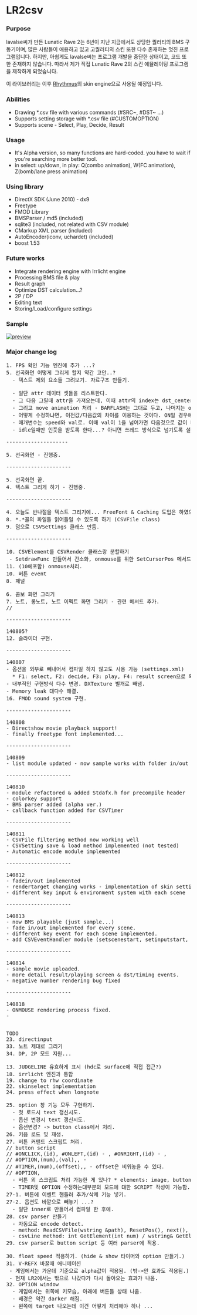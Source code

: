 LR2csv
=================

### Purpose

lavalse씨가 만든 Lunatic Rave 2는 6년이 지난 지금에서도 상당한 퀄러티의 BMS 구동기이며, 많은 사람들이 애용하고 있고 고퀄러티의 스킨 또한 다수 존재하는 멋진 프로그램입니다. 하지만, 아쉽게도 lavalse씨는 프로그램 개발을 중단한 상태이고, 코드 또한 존재하지 않습니다. 따라서 제가 직접 Lunatic Rave 2의 스킨 에뮬레이팅 프로그램을 제작하게 되었습니다.

이 라이브러리는 이후 [Rhythmus](https://github.com/kuna/Rhythmus)의 skin engine으로 사용될 예정입니다.

### Abilities

* Drawing *.csv file with various commands (#SRC~, #DST~ ...)
* Supports setting storage with *.csv file (#CUSTOMOPTION)
* Supports scene - Select, Play, Decide, Result

### Usage

* It's Alpha version, so many functions are hard-coded. you have to wait if you're searching more better tool.
* in select: up/down, in play: Q(combo animation), W(FC animation), Z(bomb/lane press animation)

### Using library

* DirectX SDK (June 2010) - dx9
* Freetype
* FMOD Library
* BMSParser / md5 (included)
* sqlite3 (included, not related with CSV module)
* CMarkup XML parser (included)
* AutoEncoder(iconv, uchardet) (included)
* boost 1.53

### Future works

* Integrate rendering engine with Irrlicht engine
* Processing BMS file & play
* Result graph
* Optimize DST calculation...?
* 2P / DP
* Editing text
* Storing/Load/configure settings

### Sample
[![preview](http://img.youtube.com/vi/kpOnwJO2H_g/0.jpg)](http://www.youtube.com/watch?v=kpOnwJO2H_g)

### Major change log

<pre>
1. FPS 확인 기능 엔진에 추가 ...?
5. 선곡화면 어떻게 그리게 할지 약간 고안..?
  - 텍스트 제외 요소들 그려보기. 자료구조 만들기.

  - 일단 attr 데이터 셋들을 리스트한다.
  - 그 다음 그릴때 attr을 가져오는데, 이때 attr의 index는 dst_center에서 뺀 거 알아서 조율해서 가져오는걸로 함.
  - 그리고 move animation 처리 - BARFLASH는 그대로 두고, 나머지는 offset를 수정해서 쓴다.
  - 어떻게 수정하냐면, 이전값/다음값의 차이를 이용하는 것이다. ON일 경우에는 on 값을 가져와서 처리함.
  - 매개변수는 speed와 val로. 이때 val이 1을 넘어가면 다음것으로 값이 바뀌면서 소리가 나게됨. ..?
  - idle일때만 인풋을 받도록 한다...? 아니면 쓰레드 방식으로 넘기도록 설정? speed를 여러개 돌리도록 해서?

--------------------

5. 선곡화면 - 진행중.

---------------------

5. 선곡화면 끝.
4. 텍스트 그리게 하기 - 진행중.

---------------------

4. 오늘도 반나절을 텍스트 그리기에... FreeFont & Caching 도입은 하였으나 렌더링은 실패.
8. *.*꼴의 파일들 읽어들일 수 있도록 하기 (CSVFile class)
9. 덤으로 CSVSettings 클래스 만듬.

---------------------

10. CSVElement를 CSVRender 클래스랑 분할하기
 - SetdrawFunc 만들어서 간소화, onmouse를 위한 SetCursorPos 메서드 만들기 & onmouse 처리.
11. (10에포함) onmouse처리.
10. 버튼 event
8. 패널

6. 콤보 화면 그리기
7. 노트, 롱노트, 노트 이펙트 화면 그리기 - 관련 메서드 추가.
//

---------------------

140805?
12. 슬라이더 구현.

---------------------

140807
- 옵션을 외부로 빼내어서 컴파일 하지 않고도 사용 가능 (settings.xml)
  * F1: select, F2: decide, F3: play, F4: result screen으로 확인 가능.
- 내부적인 구현방식 다수 변경. DXTexture 별개로 빼냄.
- Memory leak 대다수 해결.
16. FMOD sound system 구현.

---------------------

140808
- Directshow movie playback support!
- finally freetype font implemented...

---------------------

140809
- list module updated - now sample works with folder in/out

---------------------

140810
- module refactored & added Stdafx.h for precompile header
- colorkey support
- BMS parser added (alpha ver.)
- callback function added for CSVTimer

---------------------

140811
- CSVFile filtering method now working well
- CSVSetting save & load method implemented (not tested)
- Automatic encode module implemented

---------------------

140812
- fadein/out implemented
- rendertarget changing works - implementation of skin setting is available.
- different key input & environment system with each scene

---------------------

140813
- now BMS playable (just sample...)
- fade in/out implemented for every scene.
- different key event for each scene implemented.
- add CSVEventHandler module (setscenestart, setinputstart, setfadeinstart, ~end, setfadeoutstart, setfadeoutend, setsceneend ...)

---------------------

140814
- sample movie uploaded.
- more detail result/playing screen & dst/timing events.
- negative number rendering bug fixed

---------------------

140818
- ONMOUSE rendering process fixed.
- 


TODO
23. directinput
33. 노트 제대로 그리기
34. DP, 2P 모드 지원...

13. JUDGELINE 유효하게 표시 (hdc로 surface에 직접 접근?)
18. irrlicht 엔진과 통합
19. change to rhw coordinate
22. skinselect implementation
24. press effect when longnote

25. option 창 기능 모두 구현하기.
  - 첫 로드시 text 갱신시도.
  - 옵션 변경시 text 갱신시도.
  - 옵션변경? -> button class에서 처리.
26. 키음 로드 및 재생.
27. 버튼 커맨드 스크립트 처리.
// button script
// #ONCLICK,(id), #ONLEFT,(id) - , #ONRIGHT,(id) - ,
// #OPTION,(num),(val),, - 
// #TIMER,(num),(offset),, - offset은 비워놓을 수 있다.
// #OPTION,
  - 버튼 외 스크립트 처리 가능한 게 있나? * elements: image, button, bar_~~, 
  - TIMER및 OPTION 수정하는대부분의 모드에 대한 SCRIPT 작성이 가능함. (하지만 SELECT 부분은 하드코딩하는걸로...)
27-1. 버튼에 이벤트 핸들러 추가/삭제 기능 넣기.
27-2. 옵션도 바깥으로 빼놓기 ...?
  - 일단 inner로 만들어서 컴파일 한 후에.
28. csv parser 만들기
  - 자동으로 encode detect.
  - method: ReadCSVFile(wstring &path), ResetPos(), next(), ReadLineRaw(wstring &), ReadLine(CSVLine *csvLine), SetTriggerName(wstring &), SetTrigger, ResetTrigger(), dispose()
  - csvLine method: int GetElement(int num) / wstring& GetElement(int num)
29. csv parser로 button script 등 여러 parser에 적용.

30. float speed 적용하기. (hide & show 타이머와 option 만들기.)
31. V-REFX 바꿀때 애니메이션
 - 게임에서는 가운데 기준으로 alpha값이 적용됨. (밖->안 효과도 적용됨.)
 - 현재 LR2에서는 밖으로 나갔다가 다시 돌아오는 효과가 나옴.
32. OPTiON window
  - 게임에서는 위쪽에 키모습, 아래에 버튼들 상태 나옴.
  - 배경은 약간 darker 해짐.
  - 왼쪽에 target 나오는데 이건 어떻게 처리해야 하나 ...

</pre>